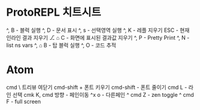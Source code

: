 # ProtoREPL 치트시트
^, B - 블럭 실행
^, D - 문서 표시
^, s - 선택영역 실행
^, K - 레플 지우기
ESC - 현재 인라인 결과 지우기
⎇ ⌂ C - 화면에 표시된 결과값 지우기
^, P - Pretty Print
^, N - list ns vars
^, ⌂ B - 탑 블럭 실행
^, O  - 코드 추적

# Atom
cmd \ 트리뷰 여닫기
cmd-shift + 폰트 키우기
cmd-shift - 폰트 줄이기
cmd L - 라인 선택
cmk K, cmd 방향 - 페인이동
^x o - 다른페인
^ cmd Z - zen toggle
^ cmd F - full screen
